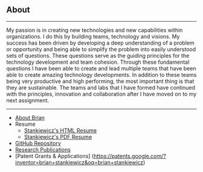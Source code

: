 ## About

---

My passion is in creating new technologies and new capabilities within organizations. I do this by building teams, technology and visions. My success has been driven by developing a deep understanding of a problem or opportunity and being able to simplify the problem into easily understood sets of questions. These questions serve as the guiding principles for the technology development and team cohesion. Through these fundamental questions I have been able to create and lead multiple teams that have been able to create amazing technology developments. In addition to these teams being very productive and high performing, the most important thing is that they are sustainable. The teams and labs that I have formed have continued with the principles, innovation and collaboration after I have moved on to my next assignment.

---

* [About Brian](about.md)
* Resume
  * [Stankiewicz's HTML Resume](http://www.sequentropy.com/resume-html/)
  * [Stankiewicz's PDF Resume](http://www.sequentropy.com/wp-content/uploads/2018/04/Stankiewicz-Resume-Current.pdf)
* [GitHub Repository](https://github.com/Brian-Stankiewicz)
* [Research Publications](https://scholar.google.com/citations?user=tEr3OCsAAAAJ&hl=en)
* [Patent Grants & Applications] (https://patents.google.com/?inventor=brian+stankiewicz&oq=brian+stankiewicz)

